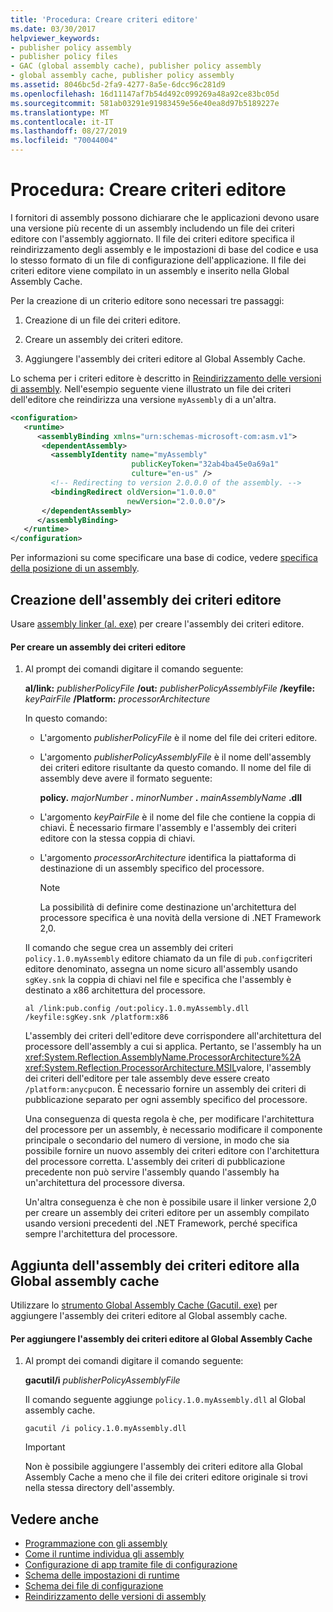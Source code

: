 ```yaml
---
title: 'Procedura: Creare criteri editore'
ms.date: 03/30/2017
helpviewer_keywords:
- publisher policy assembly
- publisher policy files
- GAC (global assembly cache), publisher policy assembly
- global assembly cache, publisher policy assembly
ms.assetid: 8046bc5d-2fa9-4277-8a5e-6dcc96c281d9
ms.openlocfilehash: 16d11147af7b54d492c099269a48a92ce83bc05d
ms.sourcegitcommit: 581ab03291e91983459e56e40ea8d97b5189227e
ms.translationtype: MT
ms.contentlocale: it-IT
ms.lasthandoff: 08/27/2019
ms.locfileid: "70044004"
---
```

# <a name="how-to-create-a-publisher-policy"></a>Procedura: Creare criteri editore

I fornitori di assembly possono dichiarare che le applicazioni devono usare una versione più recente di un assembly includendo un file dei criteri editore con l'assembly aggiornato. Il file dei criteri editore specifica il reindirizzamento degli assembly e le impostazioni di base del codice e usa lo stesso formato di un file di configurazione dell'applicazione. Il file dei criteri editore viene compilato in un assembly e inserito nella Global Assembly Cache.

Per la creazione di un criterio editore sono necessari tre passaggi:

1. Creazione di un file dei criteri editore.

2. Creare un assembly dei criteri editore.

3. Aggiungere l'assembly dei criteri editore al Global Assembly Cache.

Lo schema per i criteri editore è descritto in [Reindirizzamento delle versioni di assembly](redirect-assembly-versions.md). Nell'esempio seguente viene illustrato un file dei criteri dell'editore che reindirizza una versione `myAssembly` di a un'altra.

```xml
<configuration>
   <runtime>
      <assemblyBinding xmlns="urn:schemas-microsoft-com:asm.v1">
       <dependentAssembly>
         <assemblyIdentity name="myAssembly"
                           publicKeyToken="32ab4ba45e0a69a1"
                           culture="en-us" />
         <!-- Redirecting to version 2.0.0.0 of the assembly. -->
         <bindingRedirect oldVersion="1.0.0.0"
                          newVersion="2.0.0.0"/>
       </dependentAssembly>
      </assemblyBinding>
   </runtime>
</configuration>
```

Per informazioni su come specificare una base di codice, vedere [specifica della posizione di un assembly](specify-assembly-location.md).

## <a name="creating-the-publisher-policy-assembly"></a>Creazione dell'assembly dei criteri editore

Usare [assembly linker (al. exe)](../tools/al-exe-assembly-linker.md) per creare l'assembly dei criteri editore.

#### <a name="to-create-a-publisher-policy-assembly"></a>Per creare un assembly dei criteri editore

1. Al prompt dei comandi digitare il comando seguente:

    **al/link:** *publisherPolicyFile* **/out:** *publisherPolicyAssemblyFile* **/keyfile:** *keyPairFile* **/Platform:** *processorArchitecture*

    In questo comando:

    - L'argomento *publisherPolicyFile* è il nome del file dei criteri editore.

    - L'argomento *publisherPolicyAssemblyFile* è il nome dell'assembly dei criteri editore risultante da questo comando. Il nome del file di assembly deve avere il formato seguente:

      **policy.** *majorNumber* **.** *minorNumber* **.** *mainAssemblyName* **.dll**

    - L'argomento *keyPairFile* è il nome del file che contiene la coppia di chiavi. È necessario firmare l'assembly e l'assembly dei criteri editore con la stessa coppia di chiavi.

    - L'argomento *processorArchitecture* identifica la piattaforma di destinazione di un assembly specifico del processore.

      > [!NOTE]
      > La possibilità di definire come destinazione un'architettura del processore specifica è una novità della versione di .NET Framework 2,0.

    Il comando che segue crea un assembly dei criteri `policy.1.0.myAssembly` editore chiamato da un file di `pub.config`criteri editore denominato, assegna un nome sicuro all'assembly usando `sgKey.snk` la coppia di chiavi nel file e specifica che l'assembly è destinato a x86 architettura del processore.

    ```
    al /link:pub.config /out:policy.1.0.myAssembly.dll /keyfile:sgKey.snk /platform:x86
    ```

    L'assembly dei criteri dell'editore deve corrispondere all'architettura del processore dell'assembly a cui si applica. Pertanto, se l'assembly ha un <xref:System.Reflection.AssemblyName.ProcessorArchitecture%2A> <xref:System.Reflection.ProcessorArchitecture.MSIL>valore, l'assembly dei criteri dell'editore per tale assembly deve essere creato `/platform:anycpu`con. È necessario fornire un assembly dei criteri di pubblicazione separato per ogni assembly specifico del processore.

    Una conseguenza di questa regola è che, per modificare l'architettura del processore per un assembly, è necessario modificare il componente principale o secondario del numero di versione, in modo che sia possibile fornire un nuovo assembly dei criteri editore con l'architettura del processore corretta. L'assembly dei criteri di pubblicazione precedente non può servire l'assembly quando l'assembly ha un'architettura del processore diversa.

    Un'altra conseguenza è che non è possibile usare il linker versione 2,0 per creare un assembly dei criteri editore per un assembly compilato usando versioni precedenti del .NET Framework, perché specifica sempre l'architettura del processore.

## <a name="adding-the-publisher-policy-assembly-to-the-global-assembly-cache"></a>Aggiunta dell'assembly dei criteri editore alla Global assembly cache

Utilizzare lo [strumento Global Assembly Cache (Gacutil. exe)](../tools/gacutil-exe-gac-tool.md) per aggiungere l'assembly dei criteri editore al Global assembly cache.

#### <a name="to-add-the-publisher-policy-assembly-to-the-global-assembly-cache"></a>Per aggiungere l'assembly dei criteri editore al Global Assembly Cache

1. Al prompt dei comandi digitare il comando seguente:

    **gacutil/i** *publisherPolicyAssemblyFile*

    Il comando seguente aggiunge `policy.1.0.myAssembly.dll` al Global assembly cache.

    ```
    gacutil /i policy.1.0.myAssembly.dll
    ```

    > [!IMPORTANT]
    > Non è possibile aggiungere l'assembly dei criteri editore alla Global Assembly Cache a meno che il file dei criteri editore originale si trovi nella stessa directory dell'assembly.

## <a name="see-also"></a>Vedere anche

- [Programmazione con gli assembly](../app-domains/programming-with-assemblies.md)
- [Come il runtime individua gli assembly](../deployment/how-the-runtime-locates-assemblies.md)
- [Configurazione di app tramite file di configurazione](index.md)
- [Schema delle impostazioni di runtime](./file-schema/runtime/index.md)
- [Schema dei file di configurazione](./file-schema/index.md)
- [Reindirizzamento delle versioni di assembly](redirect-assembly-versions.md)

